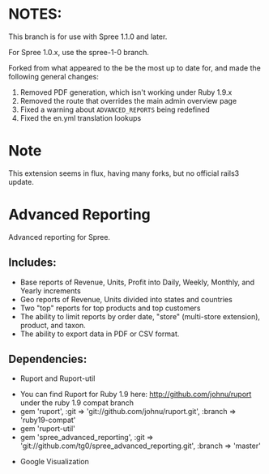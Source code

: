 # NOTES:

This branch is for use with Spree 1.1.0 and later.

For Spree 1.0.x, use the spree-1-0 branch.

Forked from what appeared to the be the most up to date for, and made the following general changes:

1. Removed PDF generation, which isn't working under Ruby 1.9.x
2. Removed the route that overrides the main admin overview page
3. Fixed a warning about ```ADVANCED_REPORTS``` being redefined
4. Fixed the en.yml translation lookups


# Note
This extension seems in flux, having many forks, but no official rails3 update.

# Advanced Reporting

Advanced reporting for Spree.

## Includes:
* Base reports of Revenue, Units, Profit into Daily, Weekly, Monthly, and Yearly increments
* Geo reports of Revenue, Units divided into states and countries
* Two "top" reports for top products and top customers
* The ability to limit reports by order date, "store" (multi-store extension), product, and taxon.
* The ability to export data in PDF or CSV format.

## Dependencies:
* Ruport and Ruport-util
- You can find Ruport for Ruby 1.9 here: http://github.com/johnu/ruport under the ruby 1.9 compat branch
- gem 'ruport', :git => 'git://github.com/johnu/ruport.git', :branch => 'ruby19-compat'
- gem 'ruport-util'
- gem 'spree_advanced_reporting', :git => 'git://github.com/tg0/spree_advanced_reporting.git', :branch => 'master'

* Google Visualization

